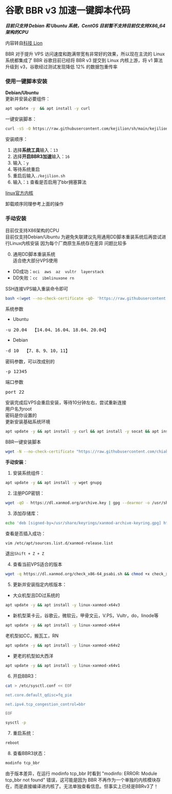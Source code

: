 # 谷歌 BBR v3 加速一键脚本代码

***目前只支持 Debian 和 Ubuntu 系统，CentOS 目前暂不支持目前仅支持X86_64架构的CPU***  

内容转自[科技 Lion](https://www.vpsquery.com/archives/4171)  

BBR 对于提升 VPS 访问速度和跑满带宽有非常好的效果，所以现在主流的 Linux 系统都集成了 BBR 谷歌目前已经将 BBR v3 提交到 Linux 内核上游，将 v1 算法升级到 v3，谷歌经过测试发现降低 12% 的数据包重传率  

### 使用一键脚本安装
**Debian/Ubuntu**  
更新并安装必要组件：
```bash
apt update -y  && apt install -y curl
```
一键安装脚本：
```bash
curl -sS -O https://raw.githubusercontent.com/kejilion/sh/main/kejilion.sh && chmod +x kejilion.sh && ./kejilion.sh
```
安装顺序：  
1. 选择**系统工具**输入：`13`
2. 选择**开启BBR3加速**输入：`16`
3. 输入：`y`
4. 等待系统重启
5. 重启后输入`./kejilion.sh`
6. 输入：`1` 查看是否启用了bbr拥塞算法

[linux官方内核](https://www.kernel.org/)  

卸载顺序同理参考上面的操作  

### 手动安装

目前仅支持X86架构的CPU  
目前仅支持Debian/Ubuntu 为避免失联建议先用通用DD脚本重装系统后再尝试进行Linux内核安装 因为每个厂商原生系统存在差异 问题比较多  

0. 通用DD脚本重装系统  
适合绝大部分VPS使用  
- DD成功：`oci  aws  az  vultr  layerstack`
- DD失败：`cc  ibmlinuxone rn`

SSH连接VPS输入重装命令即可  
```bash
bash <(wget --no-check-certificate -qO- 'https://raw.githubusercontent.com/MoeClub/Note/master/InstallNET.sh') -u 20.04 -v 64 -p 123456 -port 22
```
系统参数  
- Ubuntu  
<pre>
-u 20.04  【14.04、16.04、18.04、20.04】
</pre>
- Debian  
<pre>
-d 10  【7、8、9、10，11】
</pre>
密码参数，可以改成别的
<pre>
-p 12345
</pre>
端口参数
<pre>
port 22
</pre>
安装完成后VPS会重启安装，等待10分钟左右，尝试重新连接  
用户名为root  
密码是你设置的  
更新安装基础系统环境  
```bash
apt update -y && apt install -y curl && apt install -y socat && apt install wget -y
```
BBR一键安装脚本
```bash
wget -N --no-check-certificate "https://raw.githubusercontent.com/chiakge/Linux-NetSpeed/master/tcp.sh" && chmod +x tcp.sh && ./tcp.sh
```

**手动安装**：  
1. 安装系统组件：
```bash
apt update -y && apt install -y wget gnupg
```
2. 注册PGP密钥：
```bash
wget -qO - https://dl.xanmod.org/archive.key | gpg --dearmor -o /usr/share/keyrings/xanmod-archive-keyring.gpg --yes
```
3. 添加存储库：
```bash
echo 'deb [signed-by=/usr/share/keyrings/xanmod-archive-keyring.gpg] http://deb.xanmod.org releases main' | tee /etc/apt/sources.list.d/xanmod-release.list
```
查看是否插入成功：
```bash
vim /etc/apt/sources.list.d/xanmod-release.list
```
退出`Shift + Z + Z`  

4. 查看当前VPS适合的版本
```bash
wget -q https://dl.xanmod.org/check_x86-64_psabi.sh && chmod +x check_x86-64_psabi.sh && ./check_x86-64_psabi.sh
```
5. 更新并安装指定内核版本：  
- 大众机型且DD过系统的
```bash
apt update -y && apt install -y linux-xanmod-x64v3
```
- 新机型莱卡云，谷歌云，微软云，甲骨文云，V.PS，Vultr，do，linode等
```bash
apt update -y && apt install -y linux-xanmod-x64v4
```
老机型如CC，搬瓦工，RN
```bash
apt update -y && apt install -y linux-xanmod-x64v2
```
- 更老的机型如大西洋 
```bash
apt update -y && apt install -y linux-xanmod-x64v1
```


6. 开启BBR3：
```bash
cat > /etc/sysctl.conf << EOF

net.core.default_qdisc=fq_pie

net.ipv4.tcp_congestion_control=bbr

EOF

sysctl -p
```
7. 重启系统：
```bash
reboot
```
8. 查看BBR3状态：
```bash
modinfo tcp_bbr
```
由于版本差异，在运行 modinfo tcp_bbr 时看到 "modinfo: ERROR: Module tcp_bbr not found" 错误，这可能是因为 BBR 不再作为一个单独的内核模块存在，而是直接编译进内核了。无法单独查看信息。但事实上已经是BBRv3了！  
